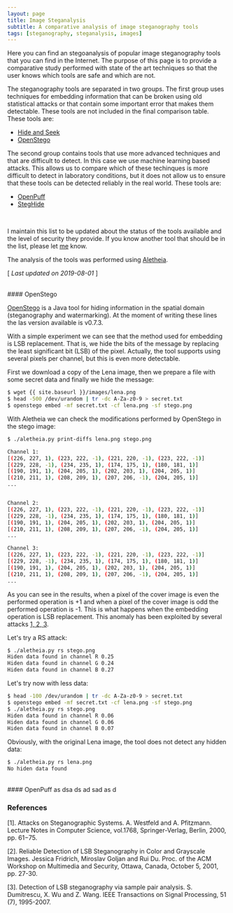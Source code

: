 ```yaml
---
layout: page
title: Image Steganalysis
subtitle: A comparative analysis of image steganography tools
tags: [steganography, steganalysis, images]
---
```



Here you can find an stegoanalysis of popular image steganography tools that you can find in the Internet. The purpose of this page is to provide a comparative study performed with state of the art techniques so that the user knows which tools are safe and which are not.

The steganography tools are separated in two groups. The first group uses techniques for embedding information that can be broken using old statistical attacks or that contain some important error that makes them detectable. These tools are not included in the final comparison table. These tools are:

- [Hide and Seek](#hide-and-seek)
- [OpenStego](#openstego)

The second group contains tools that use more advanced techniques and that are difficult to detect. In this case we use machine learning based attacks. This allows us to compare which of these techinques is more difficult to detect in laboratory conditions, but it does not allow us to ensure that these tools can be detected reliably in the real world. These tools are:

- [OpenPuff](#openpuff)
- [StegHide](#steghide)
<br>



I maintain this list to be updated about the status of the tools available and the level of security they provide. If you know another tool that should be in the list, please let [me](http://daniellerch.me) know. 

The analysis of the tools was performed using [Aletheia](https://github.com/daniellerch/aletheia).

[ *Last updated on 2019-08-01* ]



<!--- {{{ OpenStego --->
<br>
#### OpenStego

[OpenStego](https://www.openstego.com/) is a Java tool for hiding information in the spatial domain (steganography and watermarking). At the moment of writing these lines the las version available is v0.7.3.

With a simple experiment we can see that the method used for embedding is LSB replacement. That is, we hide the bits of the message by replacing the least significant bit (LSB) of the pixel. Actually, the tool supports using several pixels per channel, but this is even more detectable.

First we download a copy of the Lena image, then we prepare a file with some secret data and finally we hide the message:

```bash
$ wget {{ site.baseurl }}/images/lena.png
$ head -500 /dev/urandom | tr -dc A-Za-z0-9 > secret.txt
$ openstego embed -mf secret.txt -cf lena.png -sf stego.png
```

With Aletheia we can check the modifications performed by OpenStego in the stego image:


```bash
$ ./aletheia.py print-diffs lena.png stego.png

Channel 1:
[(226, 227, 1), (223, 222, -1), (221, 220, -1), (223, 222, -1)]
[(229, 228, -1), (234, 235, 1), (174, 175, 1), (180, 181, 1)]
[(190, 191, 1), (204, 205, 1), (202, 203, 1), (204, 205, 1)]
[(210, 211, 1), (208, 209, 1), (207, 206, -1), (204, 205, 1)]
...


Channel 2:                                                                                                                            
[(226, 227, 1), (223, 222, -1), (221, 220, -1), (223, 222, -1)] 
[(229, 228, -1), (234, 235, 1), (174, 175, 1), (180, 181, 1)]
[(190, 191, 1), (204, 205, 1), (202, 203, 1), (204, 205, 1)]
[(210, 211, 1), (208, 209, 1), (207, 206, -1), (204, 205, 1)]
...

Channel 3:                                                                                                                            
[(226, 227, 1), (223, 222, -1), (221, 220, -1), (223, 222, -1)]
[(229, 228, -1), (234, 235, 1), (174, 175, 1), (180, 181, 1)]
[(190, 191, 1), (204, 205, 1), (202, 203, 1), (204, 205, 1)]
[(210, 211, 1), (208, 209, 1), (207, 206, -1), (204, 205, 1)]
...
```

As you can see in the results, when a pixel of the cover image is even the performed operation is +1 and when a pixel of the cover image is odd the performed operation is -1. This is what happens when the embedding operation is LSB replacement. This anomaly has been exploited by several attacks [1, 2, 3](#references).

Let's try a RS attack:

```bash
$ ./aletheia.py rs stego.png 
Hiden data found in channel R 0.25
Hiden data found in channel G 0.24
Hiden data found in channel B 0.27
```

Let's try now with less data:

```bash
$ head -100 /dev/urandom | tr -dc A-Za-z0-9 > secret.txt
$ openstego embed -mf secret.txt -cf lena.png -sf stego.png
$ ./aletheia.py rs stego.png 
Hiden data found in channel R 0.06
Hiden data found in channel G 0.06
Hiden data found in channel B 0.07
```

Obviously, with the original Lena image, the tool does not detect any hidden data:

```bash
$ ./aletheia.py rs lena.png 
No hiden data found
```

<!--- }}} --->



<br>
#### OpenPuff
as
dsa
ds
ad
sad
as
d

### References
[1]. Attacks on Steganographic Systems. A. Westfeld and A. Pfitzmann. Lecture Notes in Computer Science, vol.1768, Springer-Verlag, Berlin, 2000, pp. 61−75. 

[2]. Reliable Detection of LSB Steganography in Color and Grayscale Images. Jessica Fridrich, Miroslav Goljan and Rui Du.
Proc. of the ACM Workshop on Multimedia and Security, Ottawa, Canada, October 5, 2001, pp. 27-30. 

[3]. Detection of LSB steganography via sample pair analysis. S. Dumitrescu, X. Wu and Z. Wang. IEEE Transactions on Signal Processing, 51 (7), 1995-2007.






